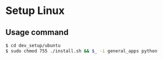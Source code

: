 # Setup Linux

## Usage command
```bash
$ cd dev_setup/ubuntu
$ sudo chmod 755 ./install.sh && $_ -i general_apps python
```
